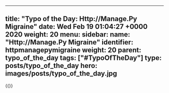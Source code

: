 
---
title: "Typo of the Day: Http://Manage.Py Migraine"
date: Wed Feb 19 01:04:27 +0000 2020
weight: 20
menu:
  sidebar:
    name: "Http://Manage.Py Migraine"
    identifier: httpmanagepymigraine
    weight: 20
    parent: typo_of_the_day
tags: ["#TypoOfTheDay"]
type: posts/typo_of_the_day
hero: images/posts/typo_of_the_day.jpg
---


{{<tweet user="mariatta" id="1229934738535665664">}}

